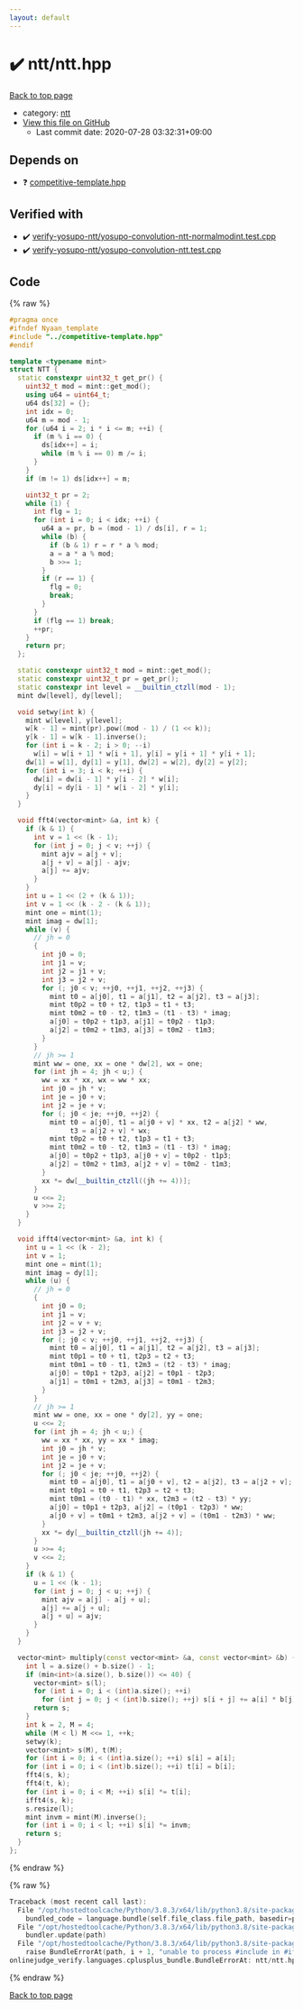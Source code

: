 ```yaml
---
layout: default
---
```


<!-- mathjax config similar to math.stackexchange -->
<script type="text/javascript" async
  src="https://cdnjs.cloudflare.com/ajax/libs/mathjax/2.7.5/MathJax.js?config=TeX-MML-AM_CHTML">
</script>
<script type="text/x-mathjax-config">
  MathJax.Hub.Config({
    TeX: { equationNumbers: { autoNumber: "AMS" }},
    tex2jax: {
      inlineMath: [ ['$','$'] ],
      processEscapes: true
    },
    "HTML-CSS": { matchFontHeight: false },
    displayAlign: "left",
    displayIndent: "2em"
  });
</script>

<script type="text/javascript" src="https://cdnjs.cloudflare.com/ajax/libs/jquery/3.4.1/jquery.min.js"></script>
<script src="https://cdn.jsdelivr.net/npm/jquery-balloon-js@1.1.2/jquery.balloon.min.js" integrity="sha256-ZEYs9VrgAeNuPvs15E39OsyOJaIkXEEt10fzxJ20+2I=" crossorigin="anonymous"></script>
<script type="text/javascript" src="../../assets/js/copy-button.js"></script>
<link rel="stylesheet" href="../../assets/css/copy-button.css" />


# :heavy_check_mark: ntt/ntt.hpp

<a href="../../index.html">Back to top page</a>

* category: <a href="../../index.html#ccb3669c87b2d028539237c4554e3c0f">ntt</a>
* <a href="{{ site.github.repository_url }}/blob/master/ntt/ntt.hpp">View this file on GitHub</a>
    - Last commit date: 2020-07-28 03:32:31+09:00




## Depends on

* :question: <a href="../competitive-template.hpp.html">competitive-template.hpp</a>


## Verified with

* :heavy_check_mark: <a href="../../verify/verify-yosupo-ntt/yosupo-convolution-ntt-normalmodint.test.cpp.html">verify-yosupo-ntt/yosupo-convolution-ntt-normalmodint.test.cpp</a>
* :heavy_check_mark: <a href="../../verify/verify-yosupo-ntt/yosupo-convolution-ntt.test.cpp.html">verify-yosupo-ntt/yosupo-convolution-ntt.test.cpp</a>


## Code

<a id="unbundled"></a>
{% raw %}
```cpp
#pragma once
#ifndef Nyaan_template
#include "../competitive-template.hpp"
#endif

template <typename mint>
struct NTT {
  static constexpr uint32_t get_pr() {
    uint32_t mod = mint::get_mod();
    using u64 = uint64_t;
    u64 ds[32] = {};
    int idx = 0;
    u64 m = mod - 1;
    for (u64 i = 2; i * i <= m; ++i) {
      if (m % i == 0) {
        ds[idx++] = i;
        while (m % i == 0) m /= i;
      }
    }
    if (m != 1) ds[idx++] = m;

    uint32_t pr = 2;
    while (1) {
      int flg = 1;
      for (int i = 0; i < idx; ++i) {
        u64 a = pr, b = (mod - 1) / ds[i], r = 1;
        while (b) {
          if (b & 1) r = r * a % mod;
          a = a * a % mod;
          b >>= 1;
        }
        if (r == 1) {
          flg = 0;
          break;
        }
      }
      if (flg == 1) break;
      ++pr;
    }
    return pr;
  };

  static constexpr uint32_t mod = mint::get_mod();
  static constexpr uint32_t pr = get_pr();
  static constexpr int level = __builtin_ctzll(mod - 1);
  mint dw[level], dy[level];

  void setwy(int k) {
    mint w[level], y[level];
    w[k - 1] = mint(pr).pow((mod - 1) / (1 << k));
    y[k - 1] = w[k - 1].inverse();
    for (int i = k - 2; i > 0; --i)
      w[i] = w[i + 1] * w[i + 1], y[i] = y[i + 1] * y[i + 1];
    dw[1] = w[1], dy[1] = y[1], dw[2] = w[2], dy[2] = y[2];
    for (int i = 3; i < k; ++i) {
      dw[i] = dw[i - 1] * y[i - 2] * w[i];
      dy[i] = dy[i - 1] * w[i - 2] * y[i];
    }
  }

  void fft4(vector<mint> &a, int k) {
    if (k & 1) {
      int v = 1 << (k - 1);
      for (int j = 0; j < v; ++j) {
        mint ajv = a[j + v];
        a[j + v] = a[j] - ajv;
        a[j] += ajv;
      }
    }
    int u = 1 << (2 + (k & 1));
    int v = 1 << (k - 2 - (k & 1));
    mint one = mint(1);
    mint imag = dw[1];
    while (v) {
      // jh = 0
      {
        int j0 = 0;
        int j1 = v;
        int j2 = j1 + v;
        int j3 = j2 + v;
        for (; j0 < v; ++j0, ++j1, ++j2, ++j3) {
          mint t0 = a[j0], t1 = a[j1], t2 = a[j2], t3 = a[j3];
          mint t0p2 = t0 + t2, t1p3 = t1 + t3;
          mint t0m2 = t0 - t2, t1m3 = (t1 - t3) * imag;
          a[j0] = t0p2 + t1p3, a[j1] = t0p2 - t1p3;
          a[j2] = t0m2 + t1m3, a[j3] = t0m2 - t1m3;
        }
      }
      // jh >= 1
      mint ww = one, xx = one * dw[2], wx = one;
      for (int jh = 4; jh < u;) {
        ww = xx * xx, wx = ww * xx;
        int j0 = jh * v;
        int je = j0 + v;
        int j2 = je + v;
        for (; j0 < je; ++j0, ++j2) {
          mint t0 = a[j0], t1 = a[j0 + v] * xx, t2 = a[j2] * ww,
               t3 = a[j2 + v] * wx;
          mint t0p2 = t0 + t2, t1p3 = t1 + t3;
          mint t0m2 = t0 - t2, t1m3 = (t1 - t3) * imag;
          a[j0] = t0p2 + t1p3, a[j0 + v] = t0p2 - t1p3;
          a[j2] = t0m2 + t1m3, a[j2 + v] = t0m2 - t1m3;
        }
        xx *= dw[__builtin_ctzll((jh += 4))];
      }
      u <<= 2;
      v >>= 2;
    }
  }

  void ifft4(vector<mint> &a, int k) {
    int u = 1 << (k - 2);
    int v = 1;
    mint one = mint(1);
    mint imag = dy[1];
    while (u) {
      // jh = 0
      {
        int j0 = 0;
        int j1 = v;
        int j2 = v + v;
        int j3 = j2 + v;
        for (; j0 < v; ++j0, ++j1, ++j2, ++j3) {
          mint t0 = a[j0], t1 = a[j1], t2 = a[j2], t3 = a[j3];
          mint t0p1 = t0 + t1, t2p3 = t2 + t3;
          mint t0m1 = t0 - t1, t2m3 = (t2 - t3) * imag;
          a[j0] = t0p1 + t2p3, a[j2] = t0p1 - t2p3;
          a[j1] = t0m1 + t2m3, a[j3] = t0m1 - t2m3;
        }
      }
      // jh >= 1
      mint ww = one, xx = one * dy[2], yy = one;
      u <<= 2;
      for (int jh = 4; jh < u;) {
        ww = xx * xx, yy = xx * imag;
        int j0 = jh * v;
        int je = j0 + v;
        int j2 = je + v;
        for (; j0 < je; ++j0, ++j2) {
          mint t0 = a[j0], t1 = a[j0 + v], t2 = a[j2], t3 = a[j2 + v];
          mint t0p1 = t0 + t1, t2p3 = t2 + t3;
          mint t0m1 = (t0 - t1) * xx, t2m3 = (t2 - t3) * yy;
          a[j0] = t0p1 + t2p3, a[j2] = (t0p1 - t2p3) * ww;
          a[j0 + v] = t0m1 + t2m3, a[j2 + v] = (t0m1 - t2m3) * ww;
        }
        xx *= dy[__builtin_ctzll(jh += 4)];
      }
      u >>= 4;
      v <<= 2;
    }
    if (k & 1) {
      u = 1 << (k - 1);
      for (int j = 0; j < u; ++j) {
        mint ajv = a[j] - a[j + u];
        a[j] += a[j + u];
        a[j + u] = ajv;
      }
    }
  }

  vector<mint> multiply(const vector<mint> &a, const vector<mint> &b) {
    int l = a.size() + b.size() - 1;
    if (min<int>(a.size(), b.size()) <= 40) {
      vector<mint> s(l);
      for (int i = 0; i < (int)a.size(); ++i)
        for (int j = 0; j < (int)b.size(); ++j) s[i + j] += a[i] * b[j];
      return s;
    }
    int k = 2, M = 4;
    while (M < l) M <<= 1, ++k;
    setwy(k);
    vector<mint> s(M), t(M);
    for (int i = 0; i < (int)a.size(); ++i) s[i] = a[i];
    for (int i = 0; i < (int)b.size(); ++i) t[i] = b[i];
    fft4(s, k);
    fft4(t, k);
    for (int i = 0; i < M; ++i) s[i] *= t[i];
    ifft4(s, k);
    s.resize(l);
    mint invm = mint(M).inverse();
    for (int i = 0; i < l; ++i) s[i] *= invm;
    return s;
  }
};
```
{% endraw %}

<a id="bundled"></a>
{% raw %}
```cpp
Traceback (most recent call last):
  File "/opt/hostedtoolcache/Python/3.8.3/x64/lib/python3.8/site-packages/onlinejudge_verify/docs.py", line 349, in write_contents
    bundled_code = language.bundle(self.file_class.file_path, basedir=pathlib.Path.cwd())
  File "/opt/hostedtoolcache/Python/3.8.3/x64/lib/python3.8/site-packages/onlinejudge_verify/languages/cplusplus.py", line 185, in bundle
    bundler.update(path)
  File "/opt/hostedtoolcache/Python/3.8.3/x64/lib/python3.8/site-packages/onlinejudge_verify/languages/cplusplus_bundle.py", line 306, in update
    raise BundleErrorAt(path, i + 1, "unable to process #include in #if / #ifdef / #ifndef other than include guards")
onlinejudge_verify.languages.cplusplus_bundle.BundleErrorAt: ntt/ntt.hpp: line 3: unable to process #include in #if / #ifdef / #ifndef other than include guards

```
{% endraw %}

<a href="../../index.html">Back to top page</a>

